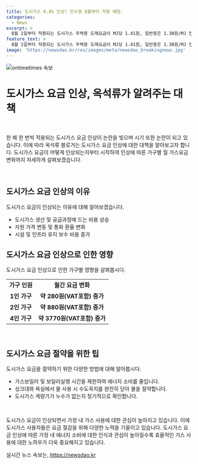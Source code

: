 ```yaml
---
title: 도시가스 6.8% 인상! 민수용 8월부터 적용 예정.
categories:
  - News
excerpt: >
  8월 1일부터 적용되는 도시가스 주택용 도매요금이 MJ당 1.41원, 일반용은 1.30원/MJ 인상된다. 이에 따라 서울시 4인 가구 기준 월 가스요금은 약 3770원(VAT포함) 증가할 것으로 전망된다.
feature_text: >
  8월 1일부터 적용되는 도시가스 주택용 도매요금이 MJ당 1.41원, 일반용은 1.30원/MJ 인상된다. 이에 따라 서울시 4인 가구 기준 월 가스요금은 약 3770원(VAT포함) 증가할 것으로 전망된다.
image: 'https://newsdao.kr/res/images/meta/newsdao_breakingnews.jpg'
---
```


<p><img src="https://newsdao.kr/res/images/meta/newsdao_breakingnews.jpg" alt="ontimetimes 속보" /></p>

<h1>도시가스 요금 인상, 옥석류가 알려주는 대책</h1>

<p data-ke-size="size16">&nbsp;</p>

<p>한 해 한 번씩 적용되는 도시가스 요금 인상이 논란을 빚으며 시기 또한 논란이 되고 있습니다. 이에 따라 옥석류 블로거는 도시가스 요금 인상에 대한 대책을 알아보고자 합니다. 도시가스 요금이 어떻게 인상되는지부터 시작하여 인상에 따른 가구별 월 가스요금 변화까지 자세하게 살펴보겠습니다. </p>

<p data-ke-size="size16">&nbsp;</p>

<h2 data-ke-size="size26">도시가스 요금 인상의 이유</h2>

<p>도시가스 요금이 인상되는 이유에 대해 알아보겠습니다.</p>

<ul>
  <li>도시가스 생산 및 공급과정에 드는 비용 상승</li>
  <li>자원 가격 변동 및 통화 환율 변화</li>
  <li>시설 및 인프라 유지 보수 비용 증가</li>
</ul>

<h2 data-ke-size="size26">도시가스 요금 인상으로 인한 영향</h2>

<p>도시가스 요금 인상으로 인한 가구별 영향을 살펴봅시다.</p>

<table>
  <tr>
    <td style="text-align: center; height: 17px;"><b>가구 인원</b></td>
    <td style="text-align: center; height: 17px;"><b>월간 요금 변화</b></td>
  </tr>
  <tr>
    <td style="text-align: center; height: 17px;"><b>1인 가구</b></td>
    <td style="text-align: center; height: 17px;"><b>약 280원(VAT포함) 증가</b></td>
  </tr>
  <tr>
    <td style="text-align: center; height: 17px;"><b>2인 가구</b></td>
    <td style="text-align: center; height: 17px;"><b>약 880원(VAT포함) 증가</b></td>
  </tr>
  <tr>
    <td style="text-align: center; height: 17px;"><b>4인 가구</b></td>
    <td style="text-align: center; height: 17px;"><b>약 3770원(VAT포함) 증가</b></td>
  </tr>
</table>

<p data-ke-size="size16">&nbsp;</p>

<h2 data-ke-size="size26">도시가스 요금 절약을 위한 팁</h2>

<p>도시가스 요금을 절약하기 위한 다양한 방법에 대해 알아봅시다.</p>

<ul>
  <li>가스보일러 및 보일러실행 시간을 제한하여 에너지 소비를 줄입니다.</li>
  <li>싱크대와 욕실에서 물 사용 시 수도꼭지를 완전히 닫아 물을 절약합니다.</li>
  <li>도시가스 계량기가 누수가 없는지 정기적으로 확인합니다.</li>
</ul>

<p data-ke-size="size16">&nbsp;</p>

<p>도시가스 요금이 인상되면서 가정 내 가스 사용에 대한 관심이 높아지고 있습니다. 이에 도시가스 사용자들은 요금 절감을 위해 다양한 노력을 기울이고 있습니다. 도시가스 요금 인상에 따른 가정 내 에너지 소비에 대한 인식과 관심이 높아질수록 효율적인 가스 사용에 대한 노하우가 더욱 중요해지고 있습니다.</p>
실시간 뉴스 속보는, <a href="https://newsdao.kr" rel="dofollow">https://newsdao.kr</a>


